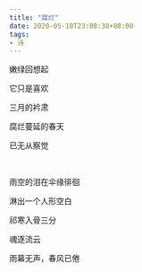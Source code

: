 ```yaml
---
title: "腐烂"
date: 2020-05-10T23:08:38+08:00
tags:
- 诗
---
```


嫩绿回想起

它只是喜欢

三月的衿肃

腐烂蔓延的春天

已无从察觉

<br>

雨空的泪在伞缘徘徊

淋出一个人形空白

祁寒入骨三分

魂逐流云

雨幕无声，春风已倦

